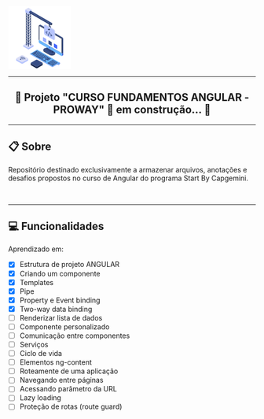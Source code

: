 <img align="center" alt="Aplicação em construção" src="./src/assets/README/LogoBuilding-icon.png">

---

<h2 align="center">🚧 Projeto "CURSO FUNDAMENTOS ANGULAR - PROWAY" 🚀 em construção... 🚧</h2>


---

<!-- Descrição incial do projeto -->
## 📋 Sobre 
Repositório destinado exclusivamente a armazenar arquivos, anotações e desafios propostos no curso de Angular do programa Start By Capgemini. 
 
<br>

---

<!-- Marcar as funcionalidades já desenvolvidas durante a evolução dos commits -->
## 💻 Funcionalidades 
Aprendizado em:
- [X] Estrutura de projeto ANGULAR
- [X] Criando um componente
- [X] Templates
- [X] Pipe
- [X] Property e Event binding
- [x] Two-way data binding
- [ ] Renderizar lista de dados
- [ ] Componente personalizado
- [ ] Comunicação entre componentes
- [ ] Serviços
- [ ] Ciclo de vida
- [ ] Elementos ng-content
- [ ] Roteamente de uma aplicação
- [ ] Navegando entre páginas
- [ ] Acessando parâmetro da URL
- [ ] Lazy loading
- [ ] Proteção de rotas (route guard)